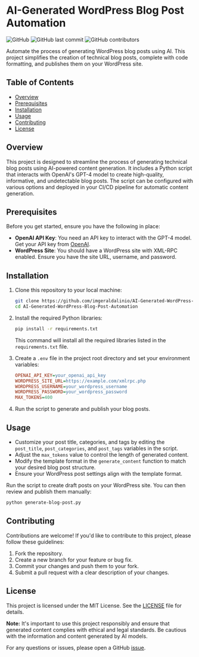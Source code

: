 # AI-Generated WordPress Blog Post Automation

![GitHub](https://img.shields.io/github/license/imgeraldalinio/AI-Generated-WordPress-Blog-Post-Automation)
![GitHub last commit](https://img.shields.io/github/last-commit/imgeraldalinio/AI-Generated-WordPress-Blog-Post-Automation)
![GitHub contributors](https://img.shields.io/github/contributors/imgeraldalinio/AI-Generated-WordPress-Blog-Post-Automation)

Automate the process of generating WordPress blog posts using AI. This project simplifies the creation of technical blog posts, complete with code formatting, and publishes them on your WordPress site.

## Table of Contents

- [Overview](#overview)
- [Prerequisites](#prerequisites)
- [Installation](#installation)
- [Usage](#usage)
- [Contributing](#contributing)
- [License](#license)

## Overview

This project is designed to streamline the process of generating technical blog posts using AI-powered content generation. It includes a Python script that interacts with OpenAI's GPT-4 model to create high-quality, informative, and undetectable blog posts. The script can be configured with various options and deployed in your CI/CD pipeline for automatic content generation.

## Prerequisites

Before you get started, ensure you have the following in place:

- **OpenAI API Key**: You need an API key to interact with the GPT-4 model. Get your API key from [OpenAI](https://beta.openai.com/signup/).
- **WordPress Site**: You should have a WordPress site with XML-RPC enabled. Ensure you have the site URL, username, and password.

## Installation

1. Clone this repository to your local machine:
    ```bash
    git clone https://github.com/imgeraldalinio/AI-Generated-WordPress-Blog-Post-Automation.git
    cd AI-Generated-WordPress-Blog-Post-Automation
    ```
2. Install the required Python libraries:
    ```bash
    pip install -r requirements.txt
    ```
    This command will install all the required libraries listed in the `requirements.txt` file.

3. Create a `.env` file in the project root directory and set your environment variables:
    ```ini
    OPENAI_API_KEY=your_openai_api_key
    WORDPRESS_SITE_URL=https://example.com/xmlrpc.php
    WORDPRESS_USERNAME=your_wordpress_username
    WORDPRESS_PASSWORD=your_wordpress_password
    MAX_TOKENS=400
    ```

4. Run the script to generate and publish your blog posts.

## Usage

- Customize your post title, categories, and tags by editing the `post_title`, `post_categories`, and `post_tags` variables in the script.
- Adjust the `max_tokens` value to control the length of generated content.
- Modify the template format in the `generate_content` function to match your desired blog post structure.
- Ensure your WordPress post settings align with the template format.

Run the script to create draft posts on your WordPress site. You can then review and publish them manually:
```bash
python generate-blog-post.py
```

## Contributing

Contributions are welcome! If you'd like to contribute to this project, please follow these guidelines:

1. Fork the repository.
2. Create a new branch for your feature or bug fix.
3. Commit your changes and push them to your fork.
4. Submit a pull request with a clear description of your changes.

## License

This project is licensed under the MIT License. See the [LICENSE](https://github.com/imgeraldalinio/AI-Generated-WordPress-Blog-Post-Automation/blob/main/LICENSE) file for details.

**Note:** It's important to use this project responsibly and ensure that generated content complies with ethical and legal standards. Be cautious with the information and content generated by AI models.

For any questions or issues, please open a GitHub [issue](https://github.com/imgeraldalinio/AI-Generated-WordPress-Blog-Post-Automation/issues).
